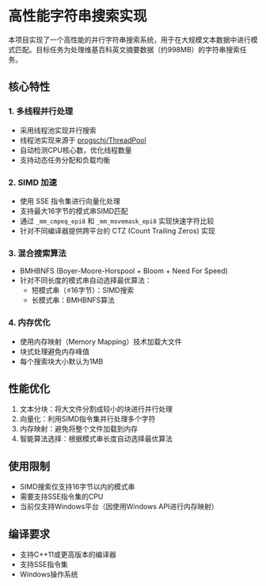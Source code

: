 # 高性能字符串搜索实现

本项目实现了一个高性能的并行字符串搜索系统，用于在大规模文本数据中进行模式匹配。目标任务为处理维基百科英文摘要数据（约998MB）的字符串搜索任务。

## 核心特性

### 1. 多线程并行处理
- 采用线程池实现并行搜索
- 线程池实现来源于 [progschj/ThreadPool](https://github.com/progschj/ThreadPool)
- 自动检测CPU核心数，优化线程数量
- 支持动态任务分配和负载均衡

### 2. SIMD 加速
- 使用 SSE 指令集进行向量化处理
- 支持最大16字节的模式串SIMD匹配
- 通过 `_mm_cmpeq_epi8` 和 `_mm_movemask_epi8` 实现快速字符比较
- 针对不同编译器提供跨平台的 CTZ (Count Trailing Zeros) 实现

### 3. 混合搜索算法
- BMHBNFS (Boyer-Moore-Horspool + Bloom + Need For Speed)
- 针对不同长度的模式串自动选择最优算法：
  - 短模式串（≤16字节）：SIMD搜索
  - 长模式串：BMHBNFS算法

### 4. 内存优化
- 使用内存映射（Memory Mapping）技术加载大文件
- 块式处理避免内存峰值
- 每个搜索块大小默认为1MB

## 性能优化

1. 文本分块：将大文件分割成较小的块进行并行处理
2. 向量化：利用SIMD指令集并行处理多个字符
3. 内存映射：避免将整个文件加载到内存
4. 智能算法选择：根据模式串长度自动选择最优算法

## 使用限制

- SIMD搜索仅支持16字节以内的模式串
- 需要支持SSE指令集的CPU
- 当前仅支持Windows平台（因使用Windows API进行内存映射）

## 编译要求

- 支持C++11或更高版本的编译器
- 支持SSE指令集
- Windows操作系统
